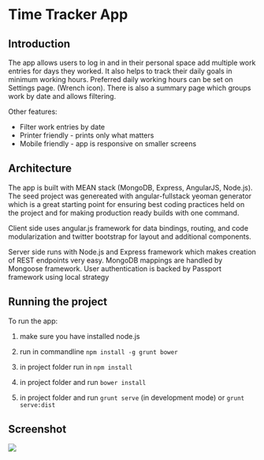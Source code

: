 Time Tracker App
====

Introduction
----
The app allows users to log in and in their personal space add multiple work entries for days they worked.
It also helps to track their daily goals in minimum working hours. 
Preferred daily working hours can be set on Settings page. (Wrench icon).
There is also a summary page which groups work by date and allows filtering.

Other features:
  - Filter work entries by date
  - Printer friendly - prints only what matters
  - Mobile friendly - app is responsive on smaller screens

Architecture
----

The app is built with MEAN stack (MongoDB, Express, AngularJS, Node.js). 
The seed project was genereated with angular-fullstack yeoman generator which is a great starting point for ensuring best coding practices held on the project and for making production ready builds with one command.

Client side uses angular.js framework for data bindings, routing, and code modularization and twitter bootstrap for layout and additional components.

Server side runs with Node.js and Express framework which makes creation of REST endpoints very easy. MongoDB mappings are handled by Mongoose framework. User authentication is backed by Passport framework using local strategy

Running the project
----
To run the app:

1) make sure you have installed node.js

2) run in commandline `npm install -g grunt bower`

3) in project folder run in `npm install`

4) in project folder and run `bower install`

5) in project folder and run `grunt serve` (in development mode) or `grunt serve:dist`

Screenshot
----
<img src="./screenshot.png"></img>
